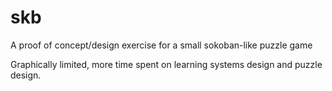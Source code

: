 # skb
 A proof of concept/design exercise for a small sokoban-like puzzle game

 Graphically limited, more time spent on learning systems design and puzzle design.
